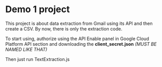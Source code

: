 
# Demo 1 project

This project is about data extraction from Gmail using its API and then create a CSV.
By now, there is only the extraction code.

To start using, authorize using the API Enable panel in Google Cloud Platform API section and downloading the **client_secret.json** *(MUST BE NAMED LIKE THAT)*

Then just run
    TextExtraction.js
